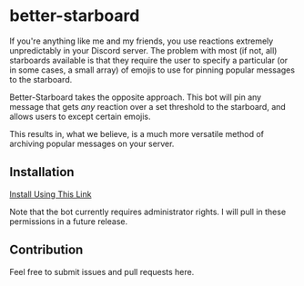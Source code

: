 # better-starboard

If you're anything like me and my friends, you use reactions extremely unpredictably in your Discord server.  The problem with most (if not, all) starboards available is that they require the user to specify a particular (or in some cases, a small array) of emojis to use for pinning popular messages to the starboard.  

Better-Starboard takes the opposite approach. This bot will pin any message that gets *any* reaction over a set threshold to the starboard, and allows users to except certain emojis.

This results in, what we believe, is a much more versatile method of archiving popular messages on your server.

## Installation

[Install Using This Link](https://discord.com/api/oauth2/authorize?client_id=1008147831443427379&permissions=8&scope=bot)

Note that the bot currently requires administrator rights. I will pull in these permissions in a future release.

## Contribution

Feel free to submit issues and pull requests here.